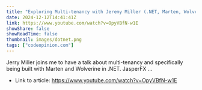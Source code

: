 ```yaml
---
title: "Exploring Multi-tenancy with Jeremy Miller (.NET, Marten, Wolverine)"
date: 2024-12-12T14:41:41Z
link: https://www.youtube.com/watch?v=OpyVBfN-w1E
showShare: false
showReadTime: false
thumbnail: images/dotnet.png
tags: ["codeopinion.com"]
---
```

Jerry Miller joins me to have a talk about multi-tenancy and specifically being built with Marten and Wolverine in .NET. JasperFX ...

- Link to article: https://www.youtube.com/watch?v=OpyVBfN-w1E